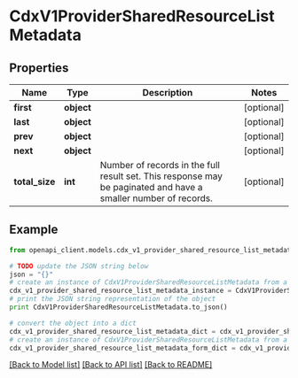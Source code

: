 # CdxV1ProviderSharedResourceListMetadata


## Properties
Name | Type | Description | Notes
------------ | ------------- | ------------- | -------------
**first** | **object** |  | [optional] 
**last** | **object** |  | [optional] 
**prev** | **object** |  | [optional] 
**next** | **object** |  | [optional] 
**total_size** | **int** | Number of records in the full result set. This response may be paginated and have a smaller number of records. | [optional] 

## Example

```python
from openapi_client.models.cdx_v1_provider_shared_resource_list_metadata import CdxV1ProviderSharedResourceListMetadata

# TODO update the JSON string below
json = "{}"
# create an instance of CdxV1ProviderSharedResourceListMetadata from a JSON string
cdx_v1_provider_shared_resource_list_metadata_instance = CdxV1ProviderSharedResourceListMetadata.from_json(json)
# print the JSON string representation of the object
print CdxV1ProviderSharedResourceListMetadata.to_json()

# convert the object into a dict
cdx_v1_provider_shared_resource_list_metadata_dict = cdx_v1_provider_shared_resource_list_metadata_instance.to_dict()
# create an instance of CdxV1ProviderSharedResourceListMetadata from a dict
cdx_v1_provider_shared_resource_list_metadata_form_dict = cdx_v1_provider_shared_resource_list_metadata.from_dict(cdx_v1_provider_shared_resource_list_metadata_dict)
```
[[Back to Model list]](../ccloud/README.md#documentation-for-models) [[Back to API list]](../ccloud/README.md#documentation-for-api-endpoints) [[Back to README]](../ccloud/README.md)


